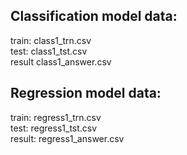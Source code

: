 ## Classification model data:
train: class1_trn.csv<br />
test: class1_tst.csv<br />
result class1_answer.csv
## Regression model data:
train: regress1_trn.csv<br />
test: regress1_tst.csv<br />
result: regress1_answer.csv
